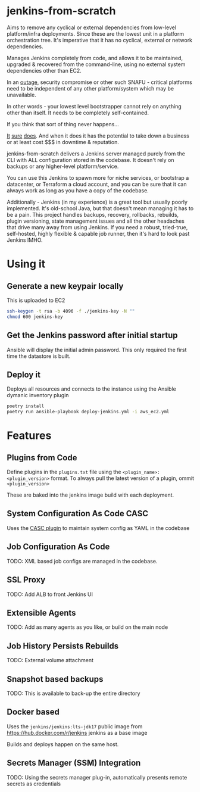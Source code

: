 # jenkins-from-scratch

Aims to remove any cyclical or external dependencies from low-level platform/infra deployments. Since these
are the lowest unit in a platform orchestration tree. It's imperative that it has no cyclical, external or network dependencies.

Manages Jenkins completely from code, and allows it to be maintained, upgraded & recovered from
the command-line, using no external system dependencies other than EC2.

In an [outage](https://substack.com/history/post/168964142), security compromise or other such SNAFU - critical platforms need to be independent of any other platform/system which may be unavailable.

In other words - your lowest level bootstrapper cannot rely on anything other than itself. It needs to be completely self-contained.

If you think that sort of thing never happens...

[It](https://engineering.fb.com/2021/10/05/networking-traffic/outage-details/) [sure](https://blog.bytebytego.com/p/how-the-google-cloud-outage-crashed) [does](https://www.gremlin.com/blog/the-2017-amazon-s-3-outage). And when it does it has the potential to take down a business or at least cost $$$ in downtime & reputation.

jenkins-from-scratch delivers a Jenkins server managed purely from the CLI with ALL configuration stored in the codebase. It doesn't rely on backups or any higher-level platform/service.

You can use this Jenkins to spawn more for niche services, or bootstrap a datacenter, or Terraform a cloud account, and you can be sure that it can always work as long as you have a copy of the codebase.

Additionally - Jenkins (in my experience) is a great tool but usually poorly implemented. It's old-school Java, but that doesn't mean managing it has to be a pain. This project handles backups, recovery, rollbacks, rebuilds, plugin versioning, state management issues and all the other headaches that drive many away from using Jenkins. If you need a robust, tried-true, self-hosted, highly flexible & capable job runner, then it's hard to look past Jenkins IMHO.

# Using it

## Generate a new keypair locally
This is uploaded to EC2
```bash
ssh-keygen -t rsa -b 4096 -f ./jenkins-key -N ""
chmod 600 jenkins-key
```

## Get the Jenkins password after initial startup
Ansible will display the initial admin password. This only required the first time the datastore is built.

## Deploy it
Deploys all resources and connects to the instance using the Ansible dymanic inventory plugin
```bash
poetry install
poetry run ansible-playbook deploy-jenkins.yml -i aws_ec2.yml
```

# Features

## Plugins from Code
Define plugins in the `plugins.txt` file using the `<plugin_name>:<plugin_version>` format.
To always pull the latest version of a plugin, ommit `<plugin_version>`

These are baked into the jenkins image build with each deployment.

## System Configuration As Code CASC
Uses the [CASC plugin](https://plugins.jenkins.io/configuration-as-code/) to maintain system config as YAML in the codebase

## Job Configuration As Code
TODO:
XML based job configs are managed in the codebase.

## SSL Proxy
TODO: Add ALB to front Jenkins UI

## Extensible Agents
TODO:
Add as many agents as you like, or build on the main node

## Job History Persists Rebuilds
TODO:
External volume attachment

## Snapshot based backups
TODO:
This is available to back-up the entire directory

## Docker based
Uses the `jenkins/jenkins:lts-jdk17` public image from https://hub.docker.com/r/jenkins jenkins as a base image

Builds and deploys happen on the same host.

## Secrets Manager (SSM) Integration
TODO:
Using the secrets manager plug-in, automatically presents remote secrets as credentials